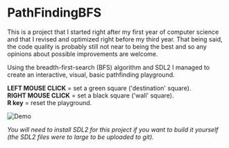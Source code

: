 # PathFindingBFS

This is a project that I started right after my first year of computer science and that I revised and optimized right before my third year. That being said, the code quality is probably still not near to being the best and so any opinions about possible improvements are welcome.

Using the breadth-first-search (BFS) algorithm and SDL2 I managed to create an interactive, visual, basic pathfinding playground.

**LEFT MOUSE CLICK** = set a green square ('destination' square).  
**RIGHT MOUSE CLICK** = set a black square ('wall' square).  
**R key** = reset the playground.  

![Demo](https://media.giphy.com/media/9rgfLlBArW3I49M5e2/giphy.gif)

*You will need to install SDL2 for this project if you want to build it yourself (the SDL2 files were to large to be uploaded to git).*
